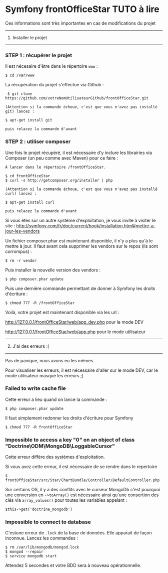 Symfony frontOfficeStar TUTO à lire
========================

Ces informations sont très importantes en cas de modifications du projet

-----------------

1) Installer le projet
----------------------------------

###  STEP 1 : récupérer le projet

Il est nécesaire d'être dans le répertoire `www` :

    $ cd /var/www

La récupération du projet s'effectue via Github :

     $ git clone https://github.com/votreNomUtilisateurGithub/frontOfficeStar.git

`(Attention si la commande échoue, c'est que vous n'avez pas installé git) lancez :`

    $ apt-get install git

`puis relacez la commande d'avant`

###  STEP 2 : utiliser composer

Une fois le projet récupéré, il est nécessaire d'y inclure les librairies via Composer (un peu comme avec Maven) pour ce faire :

`À lancer dans le répertoire /frontOfficeStar.`

    $ cd frontOfficeStar
    $ curl -s http://getcomposer.org/installer | php

`(Attention si la commande échoue, c'est que vous n'avez pas installé curl) lancez :`

    $ apt-get install curl

`puis relacez la commande d'avant`

Si vous êtes sur un autre système d'exploitation, je vous invite à visiter le site : http://symfony.com/fr/doc/current/book/installation.html#mettre-a-jour-les-vendors


Un fichier composer.phar est maintenant disponible, il n'y a plus qu'à le mettre à jour. Il faut avant cela supprimer les vendors sur le repos (ils sont corrompus) :

    $ rm -r vendor
    
Puis installer la nouvelle version des vendors :
    
    $ php composer.phar update
    
Puis une dernière commande permettant de donner à Symfony les droits d'écriture :

    $ chmod 777 -R /frontOfficeStar

Voilà, votre projet est maintenant disponible via les url :

http://127.0.0.1/frontOfficeStar/web/app_dev.php pour le mode DEV

http://127.0.0.1/frontOfficeStar/web/app.php pour le mode utilisateur

-----------------

2) J'ai des erreurs :(
----------------------------------

Pas de panique, nous avons eu les mêmes.

Pour visualiser les erreurs, il est nécessaire d'aller sur le mode DEV, car le mode utilisateur masque les erreurs ;)


### Failed to write cache file
Cette erreur a lieu quand on lance la commande :

    $ php composer.phar update
    
Il faut simplement redonner les droits d'écriture pour Symfony 

    $ chmod 777 -R frontOfficeStar
    
### Impossible to access a key "0" on an object of class "Doctrine\ODM\MongoDB\LoggableCursor"

Cette erreur diffère des systèmes d'exploitation.

Si vous avez cette erreur, il est nécessaire de se rendre dans le repertoire

    $ frontOfficeStar/src/Star/ChartBundle/Controller/DefaultController.php

Sur certains OS, il y a des conflits avec le curseur MongoDb c'est pourquoi une conversion en `->toArray()` est nécessaire ainsi qu'une consertion des clés via `array_values()` pour toutes les variables appelant :

    $this->get('doctrine_mongodb')

### Impossible to connect to database

C'estune erreur de `.lock` de la base de données. Elle apparait de façon inconnue.
Lancez les commandes :

    $ rm /var/lib/mongodb/mongod.lock
    $ mongod --repair
    $ service mongodb start
    
Attendez 5 secondes et votre BDD sera à nouveau opérationnelle.
    





